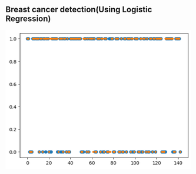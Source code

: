 ## Breast cancer detection(Using Logistic Regression)

![screenshot](https://github.com/syeedsaquib/Breast-cancer-detection/blob/main/breast_cancer.png)
